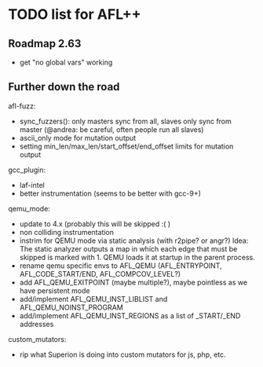 # TODO list for AFL++

## Roadmap 2.63

 - get "no global vars" working


## Further down the road

afl-fuzz:
 - sync_fuzzers(): only masters sync from all, slaves only sync from master
   (@andrea: be careful, often people run all slaves)
 - ascii_only mode for mutation output
 - setting min_len/max_len/start_offset/end_offset limits for mutation output

gcc_plugin:
 - laf-intel
 - better instrumentation (seems to be better with gcc-9+)

qemu_mode:
 - update to 4.x (probably this will be skipped :( )
 - non colliding instrumentation
 - instrim for QEMU mode via static analysis (with r2pipe? or angr?)
   Idea: The static analyzer outputs a map in which each edge that must be
   skipped is marked with 1. QEMU loads it at startup in the parent process.
 - rename qemu specific envs to AFL_QEMU (AFL_ENTRYPOINT, AFL_CODE_START/END,
   AFL_COMPCOV_LEVEL?)
 - add AFL_QEMU_EXITPOINT (maybe multiple?), maybe pointless as we have
   persistent mode
 - add/implement AFL_QEMU_INST_LIBLIST and AFL_QEMU_NOINST_PROGRAM
 - add/implement AFL_QEMU_INST_REGIONS as a list of _START/_END addresses

custom_mutators:
 - rip what Superion is doing into custom mutators for js, php, etc.


